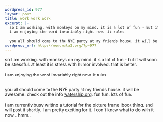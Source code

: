 ```yaml
--- 
wordpress_id: 977
layout: post
title: work work work
excerpt: |-
  so I am working. with monkeys on my mind. it is a lot of fun - but it will soon be stressful. at least it is stress with humor involved. that is better. 
  i am enjoying the word invariably right now. it rules
  
  you all should come to the NYE party at my friends house. it will be awesome. check out the info watership.org. fun fun. lots of...
wordpress_url: http://new.nata2.org/?p=977
---
```

so I am working. with monkeys on my mind. it is a lot of fun - but it will soon be stressful. at least it is stress with humor involved. that is better. 
<br/><br/>i am enjoying the word invariably right now. it rules<br/><br/>

you all should come to the NYE party at my friends house. it will be awesome. check out the info <a href="http://www.watership.org">watership.org</a>. fun fun. lots of fun. <br/><br/>i am currently busy writing a tutorial for the picture frame ibook thing. and will post it shortly. I am pretty exciting for it. I don't know what to do with it now... hmm.. 
